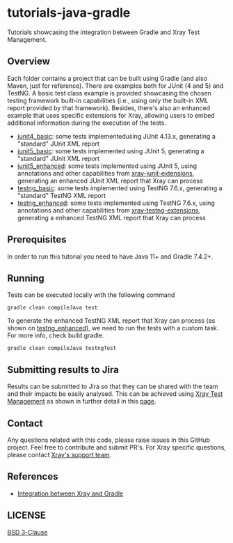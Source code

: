 # tutorials-java-gradle
Tutorials showcasing the integration between Gradle and Xray Test Management.

## Overview

Each folder contains a project that can be built using Gradle (and also Maven, just for reference).
There are examples both for JUnit (4 and 5) and TestNG.
A basic test class example is provided showcasing the chosen testing framework built-in capabilities (i.e., using only the built-in XML report provided by that framework).
Besides, there's also an enhanced example that uses specific extensions for Xray, allowing users to embed additional information during the execution of the tests.

- [junit4_basic](junit4_basic): some tests implementedusing JUnit 4.13.x, generating a "standard" JUnit XML report
- [junit5_basic](junit5_basic): some tests implemented using JUnit 5, generating a "standard" JUnit XML report
- [junit5_enhanced](junit5_enhanced): some tests implemented using JUnit 5, using annotations and other capabilities from [xray-junit-extensions](https://github.com/Xray-App/xray-junit-extensions), generating an enhanced JUnit XML report that Xray can process
- [testng_basic](testng_basic): some tests implemented using TestNG 7.6.x, generating a "standard" TestNG XML report
- [testng_enhanced](testng_enhanced): some tests implemented using TestNG 7.6.x, using annotations and other capabilities from [xray-testng-extensions](https://github.com/bitcoder/xray-testng-extensions), generating a enhanced TestNG XML report that Xray can process

## Prerequisites
In order to run this tutorial you need to have Java 11+ and Gradle 7.4.2+.

## Running
Tests can be executed locally with the following command
```
gradle clean compileJava test
```

To generate the enhanced TestNG XML report that Xray can process (as shown on [testng_enhanced](testng_enhanced)), we need to run the tests with a custom task. For more info, check build.gradle.
```
gradle clean compileJava testngTest
```

## Submitting results to Jira

Results can be submitted to Jira so that they can be shared with the team and their impacts be easily analysed.
This can be achieved using [Xray Test Management](https://www.getxray.app/) as shown in further detail in this [page]().

## Contact

Any questions related with this code, please raise issues in this GitHub project. Feel free to contribute and submit PR's.
For Xray specific questions, please contact [Xray's support team](https://jira.getxray.app/servicedesk/customer/portal/2).

## References

- [Integration between Xray and Gradle]()

## LICENSE

[BSD 3-Clause](LICENSE)
